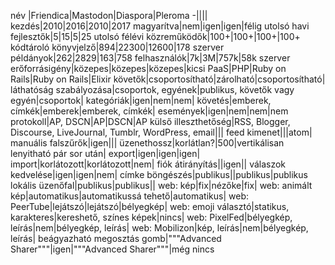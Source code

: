 név |Friendica|Mastodon|Diaspora|Pleroma
-||||
kezdés|2010|2016|2010|2017
magyarítva|nem|igen|igen|félig
utolsó havi fejlesztők|5|15|5|25
utolsó félévi közreműködők|100+|100+|100+|100+
kódtároló könyvjelző|894|22300|12600|178
szerver példányok|262|2829|163|758
felhasználók|7k|3M|757k|58k
szerver erőforrásigény|közepes|közepes|közepes|kicsi
PaaS|PHP|Ruby on Rails|Ruby on Rails|Elixir
követők|csoportosítható|zárolható|csoportosítható|
láthatóság szabályozása|csoportok, egyének|publikus, követők vagy egyén|csoportok|
kategóriák|igen|nem|nem|
követés|emberek, címkék|emberek|emberek, címkék|
események|igen|nem|nem|nem
protokoll|AP, DSCN|AP|DSCN|AP
külső illeszthetőség|RSS, Blogger, Discourse, LiveJournal, Tumblr, WordPress, email|||
feed kimenet|||atom|
manuális falszűrők|igen|||
üzenethossz|korlátlan?|500|vertikálisan lenyitható pár sor után|
export|igen|igen|igen|
import|korlátozott|korlátozott|nem|
fiók átirányítás||igen||
válaszok kedvelése|igen|igen|nem|
címke böngészés|publikus||publikus|publikus
lokális üzenőfal|publikus|publikus||
web: kép|fix|nézőke|fix|
web: animált kép|automatikus|automatikussá tehető|automatikus|
web: PeerTube|lejátszó|lejátszó|bélyegkép|
web: emoji választó|statikus, karakteres|kereshető, színes képek|nincs|
web: PixelFed|bélyegkép, leírás|nem|bélyegkép, leírás|
web: Mobilizon|kép, leírás|nem|bélyegkép, leírás|
beágyazható megosztás gomb|"""Advanced Sharer"""|igen|"""Advanced Sharer"""|még nincs
